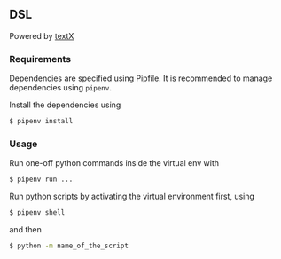 ## DSL

Powered by [textX](https://github.com/textX/textX)

### Requirements

Dependencies are specified using Pipfile. It is recommended to manage dependencies using `pipenv`.

Install the dependencies using

```bash
$ pipenv install
```

### Usage

Run one-off python commands inside the virtual env with

```bash
$ pipenv run ...
```

Run python scripts by activating the virtual environment first, using

```bash
$ pipenv shell
```

and then

```bash
$ python -m name_of_the_script
```
